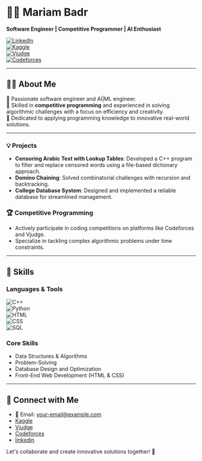 # 👩‍💻 Mariam Badr  
**Software Engineer | Competitive Programmer | AI Enthusiast**  

[![LinkedIn](https://img.shields.io/badge/LinkedIn-Connect-blue?logo=linkedin&style=flat-square)](https://www.linkedin.com/in/mariambadr13/)  
[![Kaggle](https://img.shields.io/badge/Kaggle-Profile-blue?logo=kaggle&style=flat-square)](https://www.kaggle.com/mariambadrmb)  
[![Vjudge](https://img.shields.io/badge/Vjudge-Profile-green?logo=codeforces&style=flat-square)](https://vjudge.net/user/mariam15)  
[![Codeforces](https://img.shields.io/badge/Codeforces-Profile-orange?logo=codeforces&style=flat-square)](https://codeforces.com/profile/mariam_badr)

---

## 🧑‍💼 About Me  
🔹 Passionate software engineer and AI|ML engineer.  
🔹 Skilled in **competitive programming** and experienced in solving algorithmic challenges with a focus on efficiency and creativity.  
🔹 Dedicated to applying programming knowledge to innovative real-world solutions.  

---


### 💡 Projects  
- **Censoring Arabic Text with Lookup Tables**: Developed a C++ program to filter and replace censored words using a file-based dictionary approach.  
- **Domino Chaining**: Solved combinatorial challenges with recursion and backtracking.  
- **College Database System**: Designed and implemented a reliable database for streamlined management.  

### 🏆 Competitive Programming  
- Actively participate in coding competitions on platforms like Codeforces and Vjudge.  
- Specialize in tackling complex algorithmic problems under time constraints.  

---

## 🔑 Skills  
### Languages & Tools  
![C++](https://img.shields.io/badge/C++-00599C?logo=cplusplus&logoColor=white&style=flat-square)  
![Python](https://img.shields.io/badge/Python-3776AB?logo=python&logoColor=white&style=flat-square)  
![HTML](https://img.shields.io/badge/HTML-E34F26?logo=html5&logoColor=white&style=flat-square)  
![CSS](https://img.shields.io/badge/CSS-1572B6?logo=css3&logoColor=white&style=flat-square)  
![SQL](https://img.shields.io/badge/SQL-003B57?logo=postgresql&logoColor=white&style=flat-square)  

### Core Skills  
- Data Structures & Algorithms  
- Problem-Solving  
- Database Design and Optimization  
- Front-End Web Development (HTML & CSS)  

---

## 🔗 Connect with Me  
- 📧 Email: [your-email@example.com](mariambadr145@gmail.com)  
- [Kaggle](https://www.kaggle.com/mariambadrmb)  
- [Vjudge](https://vjudge.net/user/mariam15)  
- [Codeforces](https://codeforces.com/profile/mariam_badr)
- [linkedin](https://www.linkedin.com/in/mariambadr13/)

Let's collaborate and create innovative solutions together! 🚀  
